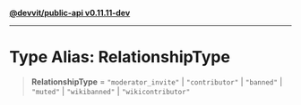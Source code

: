 [**@devvit/public-api v0.11.11-dev**](../../README.md)

---

# Type Alias: RelationshipType

> **RelationshipType** = `"moderator_invite"` \| `"contributor"` \| `"banned"` \| `"muted"` \| `"wikibanned"` \| `"wikicontributor"`
